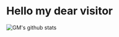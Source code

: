 # Hello my dear visitor
![GM's github stats](https://github-readme-stats.vercel.app/api?username=mkokeshi&show_icons=true&theme=tokyonight)
<!--
**Mokeshi/GM** is a ✨ _special_ ✨ repository because his `README.md` (this file) appears on your GitHub profile.

Here are some ideas to get you started:

- 🔭 I’m currently working on ...
- 🌱 I’m currently learning ...
- 👯 I’m looking to collaborate on ...
- 🤔 I’m looking for help with ...
- 💬 Ask me about ...
- 📫 How to reach me: ...
- 😄 Pronouns: ...
- ⚡ Fun fact: ...
-->

